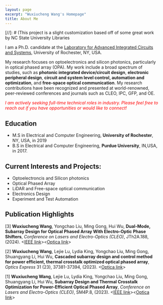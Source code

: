 ```yaml
---
layout: page
excerpt: "Wuxiucheng Wang's Homepage"
title: About Me
---
```


[//]: # (This project is a slight customization based off of some great work by NC State University Libraries

I am a Ph.D. candidate at the [Laboratory for Advanced Integrated Circuits and Systems](https://www.hajim.rochester.edu/ece/sites/laics/research-projects/), University of Rochester, NY, USA.

My research focuses on optoelectronics and silicon photonics, particularly in optical phased array (OPA). My work include a broad spectrum of studies, such as **photonic integrated device/circuit design**, **electronic peripheral design**, **circuit and system level control, automation and optimization**, and **free-space optical communication**.
My research contributions have been recognized and presented at world-renowned, peer-reviewed conferences and journals such as CLEO, IPC, GFP, and OE.

*<span style="color:red">I am actively seeking full-time technical roles in industry. Please feel free to reach out if you have opportunities or would like to connect!</span>*

## Education

* M.S in Electrical and Computer Engineering, **University of Rochester**, NY, USA, in 2019
* B.S in Electrical and Computer Engineering, **Purdue University**, IN,USA, in 2017.

## Current Interests and Projects:

* Optoelectroncis and Silicon photonics
* Optical Phased Array
* LiDAR and Free-space optical communication
* Electronics Design
* Experiment and Test Automation

## Publication Highlights

<p>[3] <strong> Wuxiucheng Wang</strong>, Yongchao Liu, Ming Gong, Hui Wu, <strong>Dual-Mode, Subarray Design for Optical Phased Array With Electro-Optic Phase Shifters</strong>, <em>Conference on Lasers and Electro-Optics (CLEO)</em>, JTh2A.188, (2024). &lt;<a href="https://ieeexplore.ieee.org/abstract/document/10727269">IEEE link</a>&gt;&lt;<a href="https://opg.optica.org/abstract.cfm?uri=CLEO_AT-2024-JTh2A.188">Optica link</a>&gt;</p>

<p>[2] <strong> Wuxiucheng Wang</strong>, Lejie Lu, Lydia King, Yongchao Liu, Ming Gong, Shuangyang Li, Hui Wu, <strong>Cascaded subarray design and control method for power efficient, thermal crosstalk optimized optical phased array</strong>, <em>Optics Express</em> 31 (23), 37381-37394, (2023). &lt;<a href="https://opg.optica.org/oe/fulltext.cfm?uri=oe-31-23-37381&id=541030">Optica link</a>&gt;</p>

<p>[1] <strong> Wuxiucheng Wang</strong>, Lejie Lu, Lydia King, Yongchao Liu, Ming Gong, Shuangyang Li, Hui Wu, <strong>Subarray Design and Thermal Crosstalk Optimization for Power-Efficient Optical Phased Array</strong>, <em>Conference on Lasers and Electro-Optics (CLEO)</em>, SM4P.8, (2023). &lt;<a href="https://ieeexplore.ieee.org/abstract/document/10258690">IEEE link</a>&gt;&lt;<a href="https://opg.optica.org/abstract.cfm?uri=CLEO_SI-2023-SM4P.8">Optica link</a>&gt;</p>



